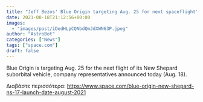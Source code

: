 ```yaml
---
title: "Jeff Bezos' Blue Origin targeting Aug. 25 for next spaceflight"
date: 2021-08-18T21:12:56+00:00
images:
  - "images/post/iDedHLpCQNbdQmJdXWN63P.jpeg"
author: "AstroBot"
categories: ["News"]
tags: ["space.com"]
draft: false
---
```


Blue Origin is targeting Aug. 25 for the next flight of its New Shepard suborbital vehicle, company representatives announced today (Aug. 18). 

Διαβάστε περισσότερα: https://www.space.com/blue-origin-new-shepard-ns-17-launch-date-august-2021
